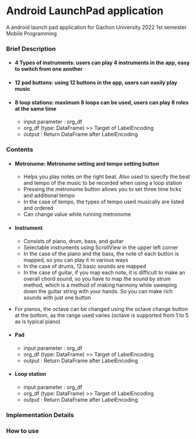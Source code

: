 # Android LaunchPad application
A android launch pad application for Gachon University 2022 1st semester Mobile Programming 

### Brief Description

* #### 4 Types of instruments: users can play 4 instruments in the app, easy to switch from one another
* #### 12 pad buttons: using 12 buttons in the app, users can easily play music
* #### 8 loop stations: maximum 8 loops can be used, users can play 8 roles at the same time

  * input parameter : org_df
   * org_df (type: DataFrame) >> Target of LabelEncoding
  * output : Return DataFrame after LabelEncoding


### Contents
* #### Metronome: Metronome setting and tempo setting button
  * Helps you play notes on the right beat. Also used to specify the beat and tempo of the music to be recorded when using a loop station
  * Pressing the metronome button allows you to set three time ticks and additional tempo
  * In the case of tempo, the types of tempo used musically are listed and ordered
  * Can change value while running metronome

* #### Instrument
  * Consists of piano, drum, bass, and guitar
  * Selectable instruments using ScrollView in the upper left corner
  * In the case of the piano and the bass, the note of each button is mapped, so you can play it in various ways
  * In the case of drums, 12 basic sounds are mapped
  * In the case of guitar, if you map each note, it is difficult to make an overall chord sound, so you have to map the sound by strum method, which is a method of making harmony while sweeping down the guitar string with your hands. So you can make rich sounds with just one button
* For pianos, the octave can be changed using the octave change button at the bottom, as the range used varies (octave is supported from 1 to 5 as is typical piano)

* #### Pad
  * input parameter : org_df
   * org_df (type: DataFrame) >> Target of LabelEncoding
  * output : Return DataFrame after LabelEncoding


* #### Loop station
  * input parameter : org_df
   * org_df (type: DataFrame) >> Target of LabelEncoding
  * output : Return DataFrame after LabelEncoding


### Implementation Details




### How to use




